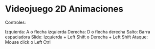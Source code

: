 # Videojuego 2D Animaciones
Controles:

Izquierda: A o flecha izquierda
Derecha: D o flecha derecha
Salto: Barra espaciadora
Slide: Izquierda + Left Shift o Derecha + Left Shift
Ataque: Mouse click o Left Ctrl

